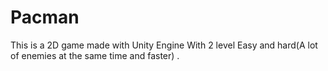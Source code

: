# Pacman

This is a 2D game made with Unity Engine With 2 level Easy and hard(A lot of enemies at the same time and faster) . 
